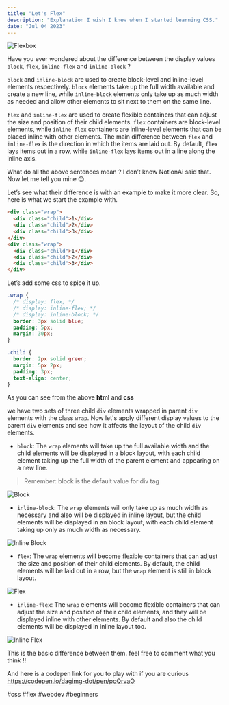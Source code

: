 ```yaml
---
title: "Let's Flex"
description: "Explanation I wish I knew when I started learning CSS."
date: "Jul 04 2023"
---
```


![Flexbox](https://media2.dev.to/dynamic/image/width=1600,height=700,fit=cover,gravity=auto,format=auto/https%3A%2F%2Fdev-to-uploads.s3.amazonaws.com%2Fuploads%2Farticles%2Fgm4khg94jfe720pa9qfi.png)

Have you ever wondered about the difference between the display values `block`, `flex`, `inline-flex` and `inline-block` ?

`block` and `inline-block` are used to create block-level and inline-level elements respectively. `block` elements take up the full width available and create a new line, while `inline-block` elements only take up as much width as needed and allow other elements to sit next to them on the same line.

`flex` and `inline-flex` are used to create flexible containers that can adjust the size and position of their child elements. `flex` containers are block-level elements, while `inline-flex` containers are inline-level elements that can be placed inline with other elements. The main difference between `flex` and `inline-flex` is the direction in which the items are laid out. By default, `flex` lays items out in a row, while `inline-flex` lays items out in a line along the inline axis.

What do all the above sentences mean ? I don’t know NotionAi said that. Now let me tell you mine 😊.

Let’s see what their difference is with an example to make it more clear. So, here is what we start the example with.

```html
<div class="wrap">
  <div class="child">1</div>
  <div class="child">2</div>
  <div class="child">3</div>
</div>
<div class="wrap">
  <div class="child">1</div>
  <div class="child">2</div>
  <div class="child">3</div>
</div>
```

Let’s add some css to spice it up.

```css
.wrap {
  /* display: flex; */
  /* display: inline-flex; */
  /* display: inline-block; */
  border: 3px solid blue;
  padding: 5px;
  margin: 30px;
}

.child {
  border: 2px solid green;
  margin: 5px 2px;
  padding: 3px;
  text-align: center;
}
```

As you can see from the above **html** and **css**

we have two sets of three child `div` elements wrapped in parent `div` elements with the class `wrap`. Now let's apply different display values to the parent `div` elements and see how it affects the layout of the child `div` elements.

- `block`: The `wrap` elements will take up the full available width and the child elements will be displayed in a block layout, with each child element taking up the full width of the parent element and appearing on a new line.

> Remember: block is the default value for div tag

![Block](https://res.cloudinary.com/practicaldev/image/fetch/s--5HprdwM---/c_limit%2Cf_auto%2Cfl_progressive%2Cq_auto%2Cw_800/https://dev-to-uploads.s3.amazonaws.com/uploads/articles/ur77snyptoy2hgpuy28c.png)

- `inline-block`: The `wrap` elements will only take up as much width as necessary and also will be displayed in inline layout, but the child elements will be displayed in an block layout, with each child element taking up only as much width as necessary.

![Inline Block](https://res.cloudinary.com/practicaldev/image/fetch/s--4Ze7Fl_Q--/c_limit%2Cf_auto%2Cfl_progressive%2Cq_auto%2Cw_800/https://dev-to-uploads.s3.amazonaws.com/uploads/articles/068grcub9qmq066v9j2v.png)

- `flex`: The `wrap` elements will become flexible containers that can adjust the size and position of their child elements. By default, the child elements will be laid out in a row, but the `wrap` element is still in block layout.

![Flex](https://res.cloudinary.com/practicaldev/image/fetch/s--uvoc5LwC--/c_limit%2Cf_auto%2Cfl_progressive%2Cq_auto%2Cw_800/https://dev-to-uploads.s3.amazonaws.com/uploads/articles/otdvloygxhht1ctmqbrz.png)

- `inline-flex`: The `wrap` elements will become flexible containers that can adjust the size and position of their child elements, and they will be displayed inline with other elements. By default and also the child elements will be displayed in inline layout too.

![Inline Flex](https://res.cloudinary.com/practicaldev/image/fetch/s--ZC3fMAMy--/c_limit%2Cf_auto%2Cfl_progressive%2Cq_auto%2Cw_800/https://dev-to-uploads.s3.amazonaws.com/uploads/articles/rhd54vqd85pxhm4tml9a.png)

This is the basic difference between them. feel free to comment what you think !!

And here is a codepen link for you to play with if you are curious
https://codepen.io/dagimg-dot/pen/poQrvaO

#css #flex #webdev #beginners
